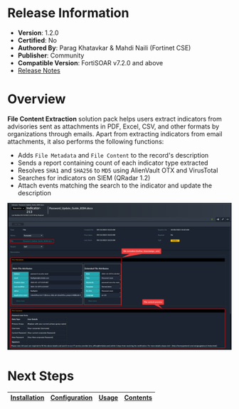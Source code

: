 # Release Information

* **Version**: 1.2.0
* **Certified**: No
* **Authored By**: Parag Khatavkar & Mahdi Naili (Fortinet CSE)
* **Publisher**: Community
* **Compatible Version**: FortiSOAR v7.2.0 and above
* [Release Notes](./release_notes.md)

# Overview

**File Content Extraction** solution pack helps users extract indicators from advisories sent as attachments in PDF, Excel, CSV, and other formats by organizations through emails. Apart from extracting indicators from email attachments, it also performs the following functions:

- Adds `File Metadata` and `File Content` to the record's description
- Sends a report containing count of each indicator type extracted
- Resolves `SHA1` and `SHA256` to `MD5` using AlienVault OTX and VirusTotal
- Searches for indicators on SIEM (QRadar 1.2)
- Attach events matching the search to the indicator and update the description
 
<!-- It also extracts indicators from an attachment, resolves `SHA1` and `SHA256` to `MD5`

Solution Pack has the below use cases:
- **Indicators extraction from files**: examines Advisories sent by various organizations via email with attachments in PDF, Excel, CSV, and other formats. `File Metadata` and `File Content` is added to the record's Description. It sends a report with the count of IPs, Domain Name, Hashes, URLs, and so on if they are discovered via Email
    - Relevant playbooks:
        - Extract and Process Text From Indicator File
        - Extract and Process Text From Attachment File

- **Indicators hunting on SIEM**: Indicators from any attachment file are extracted, sha1 and sha246 hash codes are resolved to md5 via AlienVault OTX and VIrusTotal integrations. A search for each indicator value is triggered on SIEM (Qradar as of 1.2) and if a matching event(s) exists the indicator description is updated and matching events are attached. -->

![](./docs/res/Description.png)


# Next Steps

| [Installation](docs/setup.md#installation) | [Configuration](docs/setup.md#configuration) | [Usage](docs/usage.md) | [Contents](docs/contents.md) |
|--------------------------------------------|----------------------------------------------|------------------------|------------------------------|
